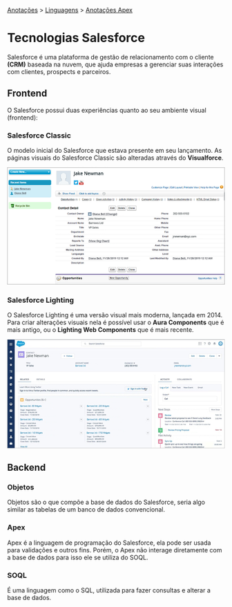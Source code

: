 <link rel="stylesheet" type="text/css" href="../../CSS/dark-theme.css">

[Anotações](../../) > [Linguagens](../Index.md) > [Anotações Apex](./Index.md)

# Tecnologias Salesforce

Salesforce é uma plataforma de gestão de relacionamento com o cliente **(CRM)** baseada na nuvem, que ajuda empresas a gerenciar suas interações com clientes, prospects e parceiros. 

## Frontend
O Salesforce possui duas experiências quanto ao seu ambiente visual (frontend): 

### Salesforce Classic
O modelo inicial do Salesforce que estava presente em seu lançamento. As páginas visuais do Salesforce Classic são alteradas através do **Visualforce**.

![](../../Assets/salesforceclassic.webp)

### Salesforce Lighting
O Salesforce Lighting é uma versão visual mais moderna, lançada em 2014. Para criar alterações visuais nela é possível usar o **Aura Components** que é mais antigo, ou o **Lighting Web Components** que é mais recente.

![](../../Assets/salesforcelightning.webp)

## Backend

### Objetos
Objetos são o que compõe a base de dados do Salesforce, seria algo similar as tabelas de um banco de dados convencional.

### Apex
Apex é a linguagem de programação do Salesforce,  ela pode ser usada para validações e outros fins. Porém, o Apex não interage diretamente com a base de dados para isso ele se utiliza do SOQL.

### SOQL
É uma linguagem como o SQL, utilizada para fazer consultas e alterar a base de dados.